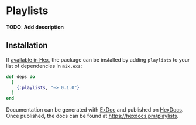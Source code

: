 # Playlists

**TODO: Add description**

## Installation

If [available in Hex](https://hex.pm/docs/publish), the package can be installed
by adding `playlists` to your list of dependencies in `mix.exs`:

```elixir
def deps do
  [
    {:playlists, "~> 0.1.0"}
  ]
end
```

Documentation can be generated with [ExDoc](https://github.com/elixir-lang/ex_doc)
and published on [HexDocs](https://hexdocs.pm). Once published, the docs can
be found at <https://hexdocs.pm/playlists>.

